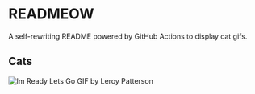 # READMEOW

A self-rewriting README powered by GitHub Actions to display cat gifs.

## Cats

![Im Ready Lets Go GIF by Leroy Patterson](https://media3.giphy.com/media/CjmvTCZf2U3p09Cn0h/200.gif?cid=9acd02dawvs14qqciaj3fnltol5s8c0o467khphnehq4okvd&ep=v1_gifs_search&rid=200.gif&ct=g)
